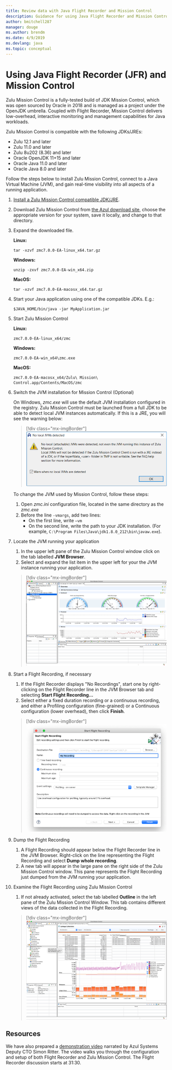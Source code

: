 ```yaml
---
title: Review data with Java Flight Recorder and Mission Control
description: Guidance for using Java Flight Recorder and Mission Control to collect and review app data.
author: bmitchell287
manager: douge
ms.author: brendm 
ms.date: 4/9/2019
ms.devlang: java
ms.topic: conceptual
---
```

# Using Java Flight Recorder (JFR) and Mission Control

Zulu Mission Control is a fully-tested build of JDK Mission Control, which was open sourced by Oracle in 2018 and is managed as a project under the OpenJDK umbrella. Coupled with Flight Recorder, Mission Control delivers low-overhead, interactive monitoring and management capabilities for Java workloads.

Zulu Mission Control is compatible with the following JDKs/JREs:

* Zulu 12.1 and later
* Zulu 11.0 and later
* Zulu 8u202 (8.36) and later
* Oracle OpenJDK 11+15 and later
* Oracle Java 11.0 and later
* Oracle Java 8.0 and later

Follow the steps below to install Zulu Mission Control, connect to a Java Virtual Machine (JVM), and gain real-time visibility into all aspects of a running application.

1.	[Install a Zulu Mission Control compatible JDK/JRE](java-jdk-install.md).

2.	Download Zulu Mission Control from [the Azul download site](https://www.azul.com/products/zulu-mission-control/), choose the appropriate version for your system, save it locally, and change to that directory.

3.	Expand the downloaded file.

    **Linux:**

    ```cli
    tar -xzvf zmc7.0.0-EA-linux_x64.tar.gz
    ```

    **Windows:**

    ```cli
    unzip -zxvf zmc7.0.0-EA-win_x64.zip	
    ```

    **MacOS:**

    ```cli
    tar -xzvf zmc7.0.0-EA-macosx_x64.tar.gz
    ```

4.	Start your Java application using one of the compatible JDKs. E.g.:

    ```cli
    $JAVA_HOME/bin/java -jar MyApplication.jar
    ```

5.	Start Zulu Mission Control

    **Linux:**

    ```cli
    zmc7.0.0-EA-linux_x64/zmc
    ```

    **Windows:**

    ```cli
    zmc7.0.0-EA-win_x64\zmc.exe	
    ```

    **MacOS:**

    ```cli
    zmc7.0.0-EA-macosx_x64/Zulu\ Mission\ Control.app/Contents/MacOS/zmc
    ```

6.	Switch the JVM installation for Mission Control (Optional)

    On Windows, *zmc.exe* will use the default JVM installation configured in the registry. Zulu Mission Control must be launched from a full JDK to be able to detect local JVM instances automatically. If this is a JRE, you will see the warning below:

    > [!div class="mx-imgBorder"]
    ![Warning if JDK install is JRE-only](../media/jdk/azul-jfr-1.png)

    To change the JVM used by Mission Control, follow these steps: 
    1.	Open *zmc.ini* configuration file, located in the same directory as the *zmc.exe*
    2.	Before the line `-vmargs`, add two lines:
        * On the first line, write `–vm`
        * On the second line, write the path to your JDK installation. (For example, `C:\Program Files\Java\jdk1.8.0_212\bin\javaw.exe`).

7.	Locate the JVM running your application
    1.	In the upper left pane of the Zulu Mission Control window click on the tab labelled **JVM Browser**.
    2.	Select and expand the list item in the upper left for your the JVM instance running your application.

    > [!div class="mx-imgBorder"]
    ![Expand the list item in the upper-left for your JVM instance](../media/jdk/azul-jfr-2.png)


8.	Start a Flight Recording, if necessary
    1.	If the Flight Recorder displays "No Recordings", start one by right-clicking on the Flight Recorder line in the JVM Browser tab and selecting **Start Flight Recording...**
    2.	Select either a fixed duration recording or a continuous recording, and either a Profiling configuration (fine-grained) or a Continuous configuration (lower overhead), then click **Finish**.

    > [!div class="mx-imgBorder"]
    ![Start a Flight Recording](../media/jdk/azul-jfr-3.png)

9.	Dump the Flight Recording
    1.	A Flight Recording should appear below the Flight Recorder line in the JVM Browser. Right-click on the line representing the Flight Recording and select **Dump whole recording**.
    2.	A new tab will appear in the large pane on the right side of the Zulu Mission Control window. This pane represents the Flight Recording just dumped from the JVM running your application.

10.	Examine the Flight Recording using Zulu Mission Control
    1.	If not already activated, select the tab labelled **Outline** in the left pane of the Zulu Mission Control Window. This tab contains different views of the data collected in the Flight Recording.
 
    > [!div class="mx-imgBorder"]
    ![Review the Fliight Recording](../media/jdk/azul-jfr-4.png)

## Resources

We have also prepared a [demonstration video](https://www.azul.com/presentation/azul-webinar-open-source-flight-recorder-and-mission-control-managing-and-measuring-openjdk-8-performance/) narrated by Azul Systems Deputy CTO Simon Ritter. The video walks you through the configuration and setup of both Flight Recorder and Zulu Mission Control. The Flight Recorder discussion starts at 31:30.

